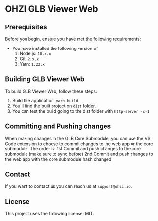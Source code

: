 # OHZI GLB Viewer Web

## Prerequisites

Before you begin, ensure you have met the following requirements:
* You have installed the following version of
    1. Node.js: `18.x.x`
    2. Git: `2.x.x`
    3. Yarn: `1.22.x`

## Building GLB Viewer Web

To build GLB Viewer Web, follow these steps:

1. Build the application: `yarn build`
2. You'll find the built project on `dist` folder.
3. You can test the build going to the dist folder with `http-server -c-1`

## Committing and Pushing changes

When making changes in the GLB Core Submodule, you can use the VS Code extension to choose to commit changes to the web app or the core submodule.
The order is:
 1st Commit and push changes to the core submodule (make sure to sync before)
 2nd Commit and push changes to the web app with the core submodule hash changed


## Contact

If you want to contact us you can reach us at `support@ohzi.io`.

## License

This project uses the following license: MIT.
